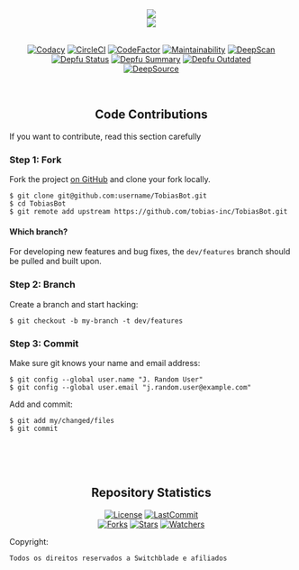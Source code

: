 <div align="center">
<img src="https://i.imgur.com/enqUpJi.png"><br>
<img src="https://i.imgur.com/IWpjHZ9.png"><br>
<br>
</div>

<div align="center">

[![Codacy][codacy-badge]][codacy-url]
[![CircleCI][circleci-badge]][circleci-url]
[![CodeFactor][codefactor-badge]][codefactor-url]
[![Maintainability][maintainability-badge]][maintainability-url]
[![DeepScan][deepscan-badge]][deepscan-url]<br>
[![Depfu Status][depfu-first-badge]][depfu-first-url]
[![Depfu Summary][depfu-att-badge]][depfu-att-url]
[![Depfu Outdated][depfu-updates-badge]][depfu-updates-url]<br>
[![DeepSource][deepsource-badge]][deepsource-url]

<br>
</div>

<h2 align="center">Code Contributions</h2>

If you want to contribute, read this section carefully

<h3>Step 1: Fork</h3>

Fork the project [on GitHub][rep-github-url] and clone your fork
locally.

```text
$ git clone git@github.com:username/TobiasBot.git
$ cd TobiasBot
$ git remote add upstream https://github.com/tobias-inc/TobiasBot.git
```

<h4>Which branch?</h4>

For developing new features and bug fixes, the `dev/features` branch should be pulled
and built upon.

<h3>Step 2: Branch</h3>

Create a branch and start hacking:

```text
$ git checkout -b my-branch -t dev/features
```

<h3>Step 3: Commit</h3>

Make sure git knows your name and email address:

```text
$ git config --global user.name "J. Random User"
$ git config --global user.email "j.random.user@example.com"
```

Add and commit:

```text
$ git add my/changed/files
$ git commit
```

<br>
<br>
<br>

<h2 align="center">Repository Statistics</h2>

<div align="center">

[![License][license-badge]][license-url]
[![LastCommit][lastcommit-badge]][lastcommit-url]<br>
[![Forks][forks-badge]][forks-url]
[![Stars][stars-badge]][stars-url]
[![Watchers][watchers-badge]][watchers-url]

</div>

[codacy-badge]: https://api.codacy.com/project/badge/Grade/6eed0a4c464f4b48b51d3c7e9ee398b8
[codacy-url]: https://www.codacy.com/gh/tobias-inc/TobiasBot?utm_source=github.com&amp;utm_medium=referral&amp;utm_content=tobias-inc/TobiasBot&amp;utm_campaign=Badge_Grade
[circleci-badge]: https://img.shields.io/circleci/build/github/tobias-inc/TobiasBot/master.svg?logo=circleci
[circleci-url]: https://circleci.com/gh/tobias-inc/TobiasBot
[codefactor-badge]: https://www.codefactor.io/repository/github/tobias-inc/tobiasbot/badge
[codefactor-url]: https://www.codefactor.io/repository/github/tobias-inc/tobiasbot
[maintainability-badge]: https://api.codeclimate.com/v1/badges/5318bcd049011e8f52f7/maintainability
[maintainability-url]: https://codeclimate.com/github/tobias-inc/TobiasBot/maintainability
[deepscan-badge]: https://deepscan.io/api/teams/8362/projects/10512/branches/147323/badge/grade.svg
[deepscan-url]: https://deepscan.io/dashboard#view=project&tid=8362&pid=10512&bid=147323
[depfu-first-badge]: https://badges.depfu.com/badges/a2e6164631bd93b427015a48c5f16b5c/status.svg
[depfu-first-url]: https://depfu.com
[depfu-att-badge]: https://badges.depfu.com/badges/a2e6164631bd93b427015a48c5f16b5c/overview.svg
[depfu-att-url]: https://depfu.com/github/tobias-inc/TobiasBot?project_id=10620
[depfu-updates-badge]: https://badges.depfu.com/badges/a2e6164631bd93b427015a48c5f16b5c/count.svg
[depfu-updates-url]: https://depfu.com/github/tobias-inc/TobiasBot?project_id=10620
[deepsource-badge]: https://static.deepsource.io/deepsource-badge-light-mini.svg
[deepsource-url]: https://deepsource.io/gh/tobias-inc/TobiasBot/?ref=repository-badge
[license-badge]: https://img.shields.io/github/license/tobias-inc/TobiasBot?label=LICENSE&style=flat-square
[license-url]: https://github.com/tobias-inc/TobiasBot
[lastcommit-badge]: https://img.shields.io/github/last-commit/tobias-inc/TobiasBot?label=LAST%20COMMIT&style=flat-square
[lastcommit-url]: https://github.com/tobias-inc/TobiasBot/commits
[forks-badge]: https://img.shields.io/github/forks/tobias-inc/TobiasBot?label=FORKS&style=social
[forks-url]: https://github.com/tobias-inc/TobiasBot/network/members
[stars-badge]: https://img.shields.io/github/stars/tobias-inc/TobiasBot?style=social
[stars-url]: https://github.com/tobias-inc/TobiasBot/stargazers
[watchers-badge]: https://img.shields.io/github/watchers/tobias-inc/TobiasBot?label=WATCHERS&style=social
[watchers-url]: https://github.com/tobias-inc/TobiasBot/watchers
[rep-github-url]: https://github.com/tobias-inc/TobiasBot/

Copyright:

```text
Todos os direitos reservados a Switchblade e afiliados
```
